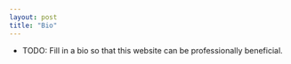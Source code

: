 ```yaml
---
layout: post
title: "Bio"
---
```


- TODO: Fill in a bio so that this website can be professionally
  beneficial.
  